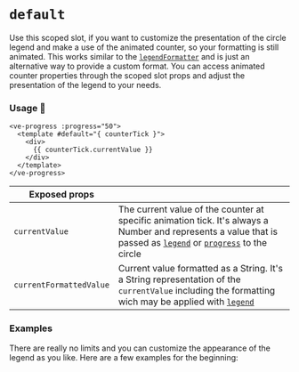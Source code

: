 # `default`

Use this scoped slot, if you want to customize the presentation of the circle legend and make a use of the animated counter,
so your formatting is still animated. This works similar to the [`legendFormatter`](#legendformatter) and is just
an alternative way to provide a custom format. You can access animated counter properties through the scoped slot
props and adjust the presentation of the legend to your needs.

### Usage 📜

```vue
<ve-progress :progress="50">
  <template #default="{ counterTick }">
    <div>
      {{ counterTick.currentValue }}
    </div>
  </template>
</ve-progress>
```

| Exposed props           |                                                                                                                                                                                             |
|-------------------------|---------------------------------------------------------------------------------------------------------------------------------------------------------------------------------------------|
| `currentValue`          | The current value of the counter at specific animation tick. It's always a Number and represents a value that is passed as [`legend`](legend.md) or [`progress`](progress.md) to the circle |
| `currentFormattedValue` | Current value formatted as a String. It's a String representation of the `currentValue` including the formatting wich may be applied with [`legend`](legend.md)                             |

### Examples

There are really no limits and you can customize the appearance of the legend as you like.
Here are a few examples for the beginning:

<script setup>
import DefaultSlot from '../../.vitepress/theme/Guide/Slots/DefaultSlot.vue';
import DefaultSlotColored from '../../.vitepress/theme/Guide/Slots/DefaultSlotColored.vue';
</script>

<DefaultSlot>
<template #code>

<<< @/.vitepress/theme/Guide/Slots/Snippet1.vue{vue}

</template>
</DefaultSlot>

<p>

<DefaultSlotColored>
<template #code>

<<< @/.vitepress/theme/Guide/Slots/Snippet2.vue{vue}

</template>
</DefaultSlotColored>

</p>
